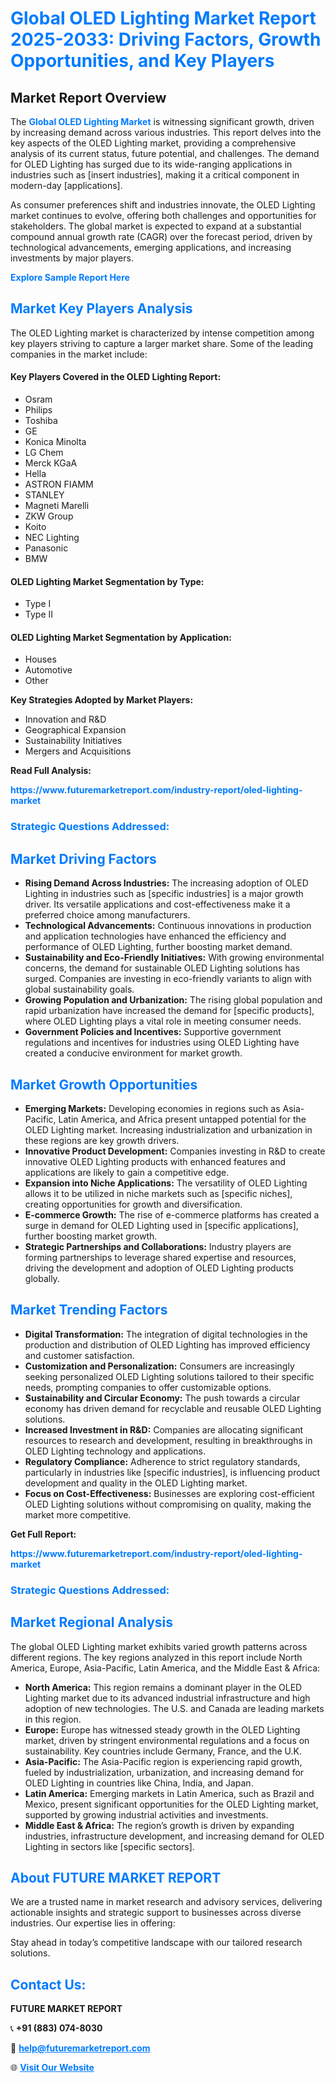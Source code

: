 <h1 style="color: #007BFF;">Global OLED Lighting Market Report 2025-2033: Driving Factors, Growth Opportunities, and Key Players</h1>

<section id="overview">
<h2>Market Report Overview</h2>
<p>The <a href="https://www.futuremarketreport.com/industry-report/oled-lighting-market" style="color: #007BFF; text-decoration: none;"><strong>Global OLED Lighting Market</strong></a> is witnessing significant growth, driven by increasing demand across various industries. This report delves into the key aspects of the OLED Lighting market, providing a comprehensive analysis of its current status, future potential, and challenges. The demand for OLED Lighting has surged due to its wide-ranging applications in industries such as [insert industries], making it a critical component in modern-day [applications].</p>
<p>As consumer preferences shift and industries innovate, the OLED Lighting market continues to evolve, offering both challenges and opportunities for stakeholders. The global market is expected to expand at a substantial compound annual growth rate (CAGR) over the forecast period, driven by technological advancements, emerging applications, and increasing investments by major players.</p>
</section>

<section id="overview">
<p><a href="https://www.futuremarketreport.com/request-sample/reportId=104717" style="color: #007BFF; text-decoration: none;"><strong>Explore Sample Report Here</strong></a></p>
</section>

<section id="key-players">
<h2 style="color: #007BFF;">Market Key Players Analysis</h2>
<p>The OLED Lighting market is characterized by intense competition among key players striving to capture a larger market share. Some of the leading companies in the market include:</p>
<h4>Key Players Covered in the OLED Lighting Report:</h4>
<ul><li>Osram</li><li>Philips</li><li>Toshiba</li><li>GE</li><li>Konica Minolta</li><li>LG Chem</li><li>Merck KGaA</li><li>Hella</li><li>ASTRON FIAMM</li><li>STANLEY</li><li>Magneti Marelli</li><li>ZKW Group</li><li>Koito</li><li>NEC Lighting</li><li>Panasonic</li><li>BMW</li></ul>
<h4>OLED Lighting Market Segmentation by Type:</h4>
<ul><li>Type I</li><li>Type II</li></ul>

<h4>OLED Lighting Market Segmentation by Application:</h4>
<ul><li>Houses</li><li>Automotive</li><li>Other</li></ul>
<p><strong>Key Strategies Adopted by Market Players:</strong></p>
<ul>
<li>Innovation and R&D</li>
<li>Geographical Expansion</li>
<li>Sustainability Initiatives</li>
<li>Mergers and Acquisitions</li>
</ul>
</section>

<section>
<p><strong>Read Full Analysis: </strong></p><a href="https://www.futuremarketreport.com/industry-report/oled-lighting-market" style="color: #007BFF; text-decoration: none;"><strong>https://www.futuremarketreport.com/industry-report/oled-lighting-market</strong></a>
<h3 style="color: #007BFF;">Strategic Questions Addressed:</h3>
</section>

<section id="driving-factors">
<h2 style="color: #007BFF;">Market Driving Factors</h2>
<ul>
<li><strong>Rising Demand Across Industries:</strong> The increasing adoption of OLED Lighting in industries such as [specific industries] is a major growth driver. Its versatile applications and cost-effectiveness make it a preferred choice among manufacturers.</li>
<li><strong>Technological Advancements:</strong> Continuous innovations in production and application technologies have enhanced the efficiency and performance of OLED Lighting, further boosting market demand.</li>
<li><strong>Sustainability and Eco-Friendly Initiatives:</strong> With growing environmental concerns, the demand for sustainable OLED Lighting solutions has surged. Companies are investing in eco-friendly variants to align with global sustainability goals.</li>
<li><strong>Growing Population and Urbanization:</strong> The rising global population and rapid urbanization have increased the demand for [specific products], where OLED Lighting plays a vital role in meeting consumer needs.</li>
<li><strong>Government Policies and Incentives:</strong> Supportive government regulations and incentives for industries using OLED Lighting have created a conducive environment for market growth.</li>
</ul>
</section>

<section id="growth-opportunities">
<h2 style="color: #007BFF;">Market Growth Opportunities</h2>
<ul>
<li><strong>Emerging Markets:</strong> Developing economies in regions such as Asia-Pacific, Latin America, and Africa present untapped potential for the OLED Lighting market. Increasing industrialization and urbanization in these regions are key growth drivers.</li>
<li><strong>Innovative Product Development:</strong> Companies investing in R&D to create innovative OLED Lighting products with enhanced features and applications are likely to gain a competitive edge.</li>
<li><strong>Expansion into Niche Applications:</strong> The versatility of OLED Lighting allows it to be utilized in niche markets such as [specific niches], creating opportunities for growth and diversification.</li>
<li><strong>E-commerce Growth:</strong> The rise of e-commerce platforms has created a surge in demand for OLED Lighting used in [specific applications], further boosting market growth.</li>
<li><strong>Strategic Partnerships and Collaborations:</strong> Industry players are forming partnerships to leverage shared expertise and resources, driving the development and adoption of OLED Lighting products globally.</li>
</ul>
</section>

<section id="trending-factors">
<h2 style="color: #007BFF;">Market Trending Factors</h2>
<ul>
<li><strong>Digital Transformation:</strong> The integration of digital technologies in the production and distribution of OLED Lighting has improved efficiency and customer satisfaction.</li>
<li><strong>Customization and Personalization:</strong> Consumers are increasingly seeking personalized OLED Lighting solutions tailored to their specific needs, prompting companies to offer customizable options.</li>
<li><strong>Sustainability and Circular Economy:</strong> The push towards a circular economy has driven demand for recyclable and reusable OLED Lighting solutions.</li>
<li><strong>Increased Investment in R&D:</strong> Companies are allocating significant resources to research and development, resulting in breakthroughs in OLED Lighting technology and applications.</li>
<li><strong>Regulatory Compliance:</strong> Adherence to strict regulatory standards, particularly in industries like [specific industries], is influencing product development and quality in the OLED Lighting market.</li>
<li><strong>Focus on Cost-Effectiveness:</strong> Businesses are exploring cost-efficient OLED Lighting solutions without compromising on quality, making the market more competitive.</li>
</ul>
</section>

<section>
<p><strong>Get Full Report: </strong></p><a href="https://www.futuremarketreport.com/industry-report/oled-lighting-market" style="color: #007BFF; text-decoration: none;"><strong>https://www.futuremarketreport.com/industry-report/oled-lighting-market</strong></a>
<h3 style="color: #007BFF;">Strategic Questions Addressed:</h3>
</section>


<section id="regional-analysis">
<h2 style="color: #007BFF;">Market Regional Analysis</h2>
<p>The global OLED Lighting market exhibits varied growth patterns across different regions. The key regions analyzed in this report include North America, Europe, Asia-Pacific, Latin America, and the Middle East & Africa:</p>
<ul>
<li><strong>North America:</strong> This region remains a dominant player in the OLED Lighting market due to its advanced industrial infrastructure and high adoption of new technologies. The U.S. and Canada are leading markets in this region.</li>
<li><strong>Europe:</strong> Europe has witnessed steady growth in the OLED Lighting market, driven by stringent environmental regulations and a focus on sustainability. Key countries include Germany, France, and the U.K.</li>
<li><strong>Asia-Pacific:</strong> The Asia-Pacific region is experiencing rapid growth, fueled by industrialization, urbanization, and increasing demand for OLED Lighting in countries like China, India, and Japan.</li>
<li><strong>Latin America:</strong> Emerging markets in Latin America, such as Brazil and Mexico, present significant opportunities for the OLED Lighting market, supported by growing industrial activities and investments.</li>
<li><strong>Middle East & Africa:</strong> The region’s growth is driven by expanding industries, infrastructure development, and increasing demand for OLED Lighting in sectors like [specific sectors].</li>
</ul>
</section>

<footer>
<h2 style="color: #007BFF;">About FUTURE MARKET REPORT</h2>
<p>We are a trusted name in market research and advisory services, delivering actionable insights and strategic support to businesses across diverse industries. Our expertise lies in offering:</p>

<p>Stay ahead in today’s competitive landscape with our tailored research solutions.</p>

<h2 style="color: #007BFF;">Contact Us:</h2>
<p><strong>FUTURE MARKET REPORT</strong></p>
<p>📞 <strong>+91 (883) 074-8030</strong></p>
<p>📧 <strong><a href="mailto:help@futuremarketreport.com" style="color: #007BFF;">help@futuremarketreport.com</a></strong></p>
<p>🌐 <strong><a href="https://www.futuremarketreport.com/" style="color: #007BFF;">Visit Our Website</a></strong></p>
</footer>
